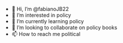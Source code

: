 - 👋 Hi, I’m @fabianoJB22
- 👀 I’m interested in policy
- 🌱 I’m currently learning policy
- 💞️ I’m looking to collaborate on policy books
- 📫 How to reach me political

<!---
fabianoJB22/fabianoJB22 is a ✨ special ✨ repository because its `README.md` (this file) appears on your GitHub profile.
You can click the Preview link to take a look at your changes.
--->
